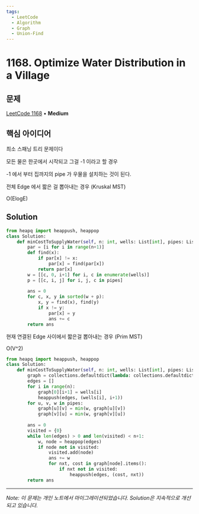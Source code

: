 ```yaml
---
tags:
  - LeetCode
  - Algorithm
  - Graph
  - Union-Find
---
```


# 1168. Optimize Water Distribution in a Village

## 문제

[LeetCode 1168](https://leetcode.com/problems/optimize-water-distribution-in-a-village/) • **Medium**

## 핵심 아이디어

최소 스패닝 트리 문제이다

모든 물은 한곳에서 시작되고 그걸 -1 이라고 할 경우

-1 에서 부터 집까지의 pipe 가 우물을 설치하는 것이 된다.

  

전체 Edge 에서 짧은 걸 뽑아내는 경우 (Kruskal MST)

O(ElogE)

## Solution

```python
from heapq import heappush, heappop
class Solution:
    def minCostToSupplyWater(self, n: int, wells: List[int], pipes: List[List[int]]) -> int:
        par = [i for i in range(n+1)]
        def find(x):
            if par[x] != x:
                par[x] = find(par[x])
            return par[x]
        w = [[c, 0, i+1] for i, c in enumerate(wells)]
        p = [[c, i, j] for i, j, c in pipes]
        
        ans = 0
        for c, x, y in sorted(w + p):
            x, y = find(x), find(y)
            if x != y:
                par[x] = y
                ans += c
        return ans
```

  

현재 연결된 Edge 사이에서 짧은걸 뽑아내는 경우 (Prim MST)

O(V^2)

```python
from heapq import heappush, heappop
class Solution:
    def minCostToSupplyWater(self, n: int, wells: List[int], pipes: List[List[int]]) -> int:
        graph = collections.defaultdict(lambda: collections.defaultdict(lambda: float('inf')))
        edges = []
        for i in range(n):
            graph[0][i+1] = wells[i]
            heappush(edges, (wells[i], i+1))
        for u, v, w in pipes:
            graph[u][v] = min(w, graph[u][v])
            graph[v][u] = min(w, graph[v][u])
        
        ans = 0
        visited = {0}
        while len(edges) > 0 and len(visited) < n+1:
            w, node = heappop(edges)
            if node not in visited:
                visited.add(node)
                ans += w
                for nxt, cost in graph[node].items():
                    if nxt not in visited:
                        heappush(edges, (cost, nxt))
        return ans
```

---

*Note: 이 문제는 개인 노트에서 마이그레이션되었습니다. Solution은 지속적으로 개선되고 있습니다.*
